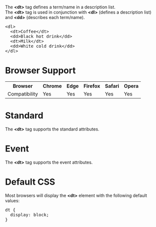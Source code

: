 The <b>&lt;dt&gt;</b> tag defines a term/name in a description list.
<br>
The <b>&lt;dt&gt;</b> tag is used in conjunction with <b>&lt;dl&gt;</b> (defines a description list) and <b>&lt;dd&gt;</b> (describes each term/name).
<pre>
&lt;dl&gt;
  &lt;dt&gt;Coffee&lt;/dt&gt;
  &lt;dd&gt;Black hot drink&lt;/dd&gt;
  &lt;dt&gt;Milk&lt;/dt&gt;
  &lt;dd&gt;White cold drink&lt;/dd&gt;
&lt;/dl&gt;
</pre>
<h1>Browser Support</h1>
<table class="ws-table-all notranslate">
  <tr>
    <th>Browser</th>
    <th>Chrome</th>
    <th>Edge</th>
    <th>Firefox</th>
    <th>Safari</th>
    <th>Opera</th>
  </tr>
  <tr>
    <td>Compatibility</td>
    <td>Yes</td>
    <td>Yes</td>
    <td>Yes</td>
    <td>Yes</td>
    <td>Yes</td>
  </tr>
</table>
<h1>Standard</h1>
The <b>&lt;dt&gt;</b> tag supports the standard attributes.
<h1>Event</h1>
The <b>&lt;dt&gt;</b> tag supports the event attributes.
<h1>Default CSS</h1>
Most browsers will display the <b>&lt;dt&gt;</b> element with the following default values:
<pre>
dt {
  display: block;
}
</pre>
